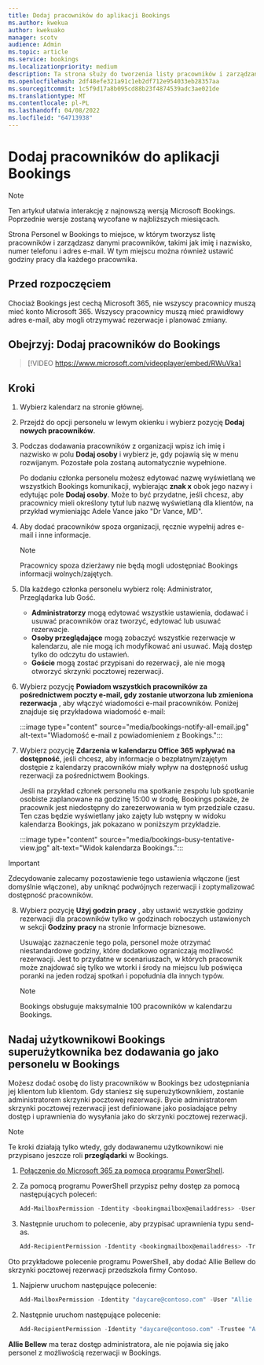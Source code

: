 ```yaml
---
title: Dodaj pracowników do aplikacji Bookings
ms.author: kwekua
author: kwekuako
manager: scotv
audience: Admin
ms.topic: article
ms.service: bookings
ms.localizationpriority: medium
description: Ta strona służy do tworzenia listy pracowników i zarządzania danymi pracowników, takimi jak imię i nazwisko, numer telefonu i adres e-mail.
ms.openlocfilehash: 2df48efe321a91c1eb2df712e954033eb28357aa
ms.sourcegitcommit: 1c5f9d17a8b095cd88b23f4874539adc3ae021de
ms.translationtype: MT
ms.contentlocale: pl-PL
ms.lasthandoff: 04/08/2022
ms.locfileid: "64713938"
---
```

# <a name="add-staff-to-bookings"></a>Dodaj pracowników do aplikacji Bookings

> [!NOTE]
> Ten artykuł ułatwia interakcję z najnowszą wersją Microsoft Bookings. Poprzednie wersje zostaną wycofane w najbliższych miesiącach.

Strona Personel w Bookings to miejsce, w którym tworzysz listę pracowników i zarządzasz danymi pracowników, takimi jak imię i nazwisko, numer telefonu i adres e-mail. W tym miejscu można również ustawić godziny pracy dla każdego pracownika.

## <a name="before-you-begin"></a>Przed rozpoczęciem

Chociaż Bookings jest cechą Microsoft 365, nie wszyscy pracownicy muszą mieć konto Microsoft 365. Wszyscy pracownicy muszą mieć prawidłowy adres e-mail, aby mogli otrzymywać rezerwacje i planować zmiany.

## <a name="watch-add-your-staff-to-bookings"></a>Obejrzyj: Dodaj pracowników do Bookings

> [!VIDEO https://www.microsoft.com/videoplayer/embed/RWuVka]

## <a name="steps"></a>Kroki

1. Wybierz kalendarz na stronie głównej. 

2. Przejdź do opcji personelu w lewym okienku i wybierz pozycję **Dodaj nowych pracowników**.

3. Podczas dodawania pracowników z organizacji wpisz ich imię i nazwisko w polu **Dodaj osoby** i wybierz je, gdy pojawią się w menu rozwijanym. Pozostałe pola zostaną automatycznie wypełnione.

    Po dodaniu członka personelu możesz edytować nazwę wyświetlaną we wszystkich Bookings komunikacji, wybierając **znak x** obok jego nazwy i edytując pole **Dodaj osoby**. Może to być przydatne, jeśli chcesz, aby pracownicy mieli określony tytuł lub nazwę wyświetlaną dla klientów, na przykład wymieniając Adele Vance jako "Dr Vance, MD".

4. Aby dodać pracowników spoza organizacji, ręcznie wypełnij adres e-mail i inne informacje.

    > [!NOTE]
    > Pracownicy spoza dzierżawy nie będą mogli udostępniać Bookings informacji wolnych/zajętych.

5. Dla każdego członka personelu wybierz rolę: Administrator, Przeglądarka lub Gość.
    - **Administratorzy** mogą edytować wszystkie ustawienia, dodawać i usuwać pracowników oraz tworzyć, edytować lub usuwać rezerwacje.
    - **Osoby przeglądające** mogą zobaczyć wszystkie rezerwacje w kalendarzu, ale nie mogą ich modyfikować ani usuwać. Mają dostęp tylko do odczytu do ustawień.
    - **Goście** mogą zostać przypisani do rezerwacji, ale nie mogą otworzyć skrzynki pocztowej rezerwacji.

6. Wybierz pozycję **Powiadom wszystkich pracowników za pośrednictwem poczty e-mail, gdy zostanie utworzona lub zmieniona rezerwacja** , aby włączyć wiadomości e-mail pracowników. Poniżej znajduje się przykładowa wiadomość e-mail:

    :::image type="content" source="media/bookings-notify-all-email.jpg" alt-text="Wiadomość e-mail z powiadomieniem z Bookings.":::

7. Wybierz pozycję **Zdarzenia w kalendarzu Office 365 wpływać na dostępność**, jeśli chcesz, aby informacje o bezpłatnym/zajętym dostępie z kalendarzy pracowników miały wpływ na dostępność usług rezerwacji za pośrednictwem Bookings.

    Jeśli na przykład członek personelu ma spotkanie zespołu lub spotkanie osobiste zaplanowane na godzinę 15:00 w środę, Bookings pokaże, że pracownik jest niedostępny do zarezerwowania w tym przedziale czasu. Ten czas będzie wyświetlany jako zajęty lub wstępny w widoku kalendarza Bookings, jak pokazano w poniższym przykładzie.

    :::image type="content" source="media/bookings-busy-tentative-view.jpg" alt-text="Widok kalendarza Bookings.":::

> [!IMPORTANT]
> Zdecydowanie zalecamy pozostawienie tego ustawienia włączone (jest domyślnie włączone), aby uniknąć podwójnych rezerwacji i zoptymalizować dostępność pracowników.

8. Wybierz pozycję **Użyj godzin pracy** , aby ustawić wszystkie godziny rezerwacji dla pracowników tylko w godzinach roboczych ustawionych w sekcji **Godziny pracy** na stronie Informacje biznesowe.

    Usuwając zaznaczenie tego pola, personel może otrzymać niestandardowe godziny, które dodatkowo ograniczają możliwość rezerwacji. Jest to przydatne w scenariuszach, w których pracownik może znajdować się tylko we wtorki i środy na miejscu lub poświęca poranki na jeden rodzaj spotkań i popołudnia dla innych typów.

    > [!NOTE]
    > Bookings obsługuje maksymalnie 100 pracowników w kalendarzu Bookings.

## <a name="make-a-bookings-user-a-super-user-without-adding-them-as-staff-in-bookings"></a>Nadaj użytkownikowi Bookings superużytkownika bez dodawania go jako personelu w Bookings

Możesz dodać osobę do listy pracowników w Bookings bez udostępniania jej klientom lub klientom. Gdy staniesz się superużytkownikiem, zostanie administratorem skrzynki pocztowej rezerwacji. Bycie administratorem skrzynki pocztowej rezerwacji jest definiowane jako posiadające pełny dostęp i uprawnienia do wysyłania jako do skrzynki pocztowej rezerwacji.

> [!NOTE]
> Te kroki działają tylko wtedy, gdy dodawanemu użytkownikowi nie przypisano jeszcze roli **przeglądarki** w Bookings.

1. [Połączenie do Microsoft 365 za pomocą programu PowerShell](/office365/enterprise/powershell/connect-to-office-365-powershell#connect-with-the-microsoft-azure-active-directory-module-for-windows-powershell).

2. Za pomocą programu PowerShell przypisz pełny dostęp za pomocą następujących poleceń:

    ```powershell
    Add-MailboxPermission -Identity <bookingmailbox@emailaddress> -User <adminusers@emailaddress> -AccessRights FullAccess -Deny:$false
    ```

3. Następnie uruchom to polecenie, aby przypisać uprawnienia typu send-as.

    ```powershell
    Add-RecipientPermission -Identity <bookingmailbox@emailaddress> -Trustee <adminusers@emailaddress> -AccessRights SendAs -Confirm:$false
    ```

Oto przykładowe polecenie programu PowerShell, aby dodać Allie Bellew do skrzynki pocztowej rezerwacji przedszkola firmy Contoso.

1. Najpierw uruchom następujące polecenie:

    ```powershell
    Add-MailboxPermission -Identity "daycare@contoso.com" -User "Allie Bellew" -AccessRights FullAccess -InheritanceType All
    ```

2. Następnie uruchom następujące polecenie:

    ```powershell
    Add-RecipientPermission -Identity "daycare@contoso.com" -Trustee "Allie Bellew" -AccessRights SendAs -Confirm:$false
    ```

**Allie Bellew** ma teraz dostęp administratora, ale nie pojawia się jako personel z możliwością rezerwacji w Bookings.
